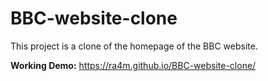 # BBC-website-clone

This project is a clone of the homepage of the BBC website.

**Working Demo:** https://ra4m.github.io/BBC-website-clone/

